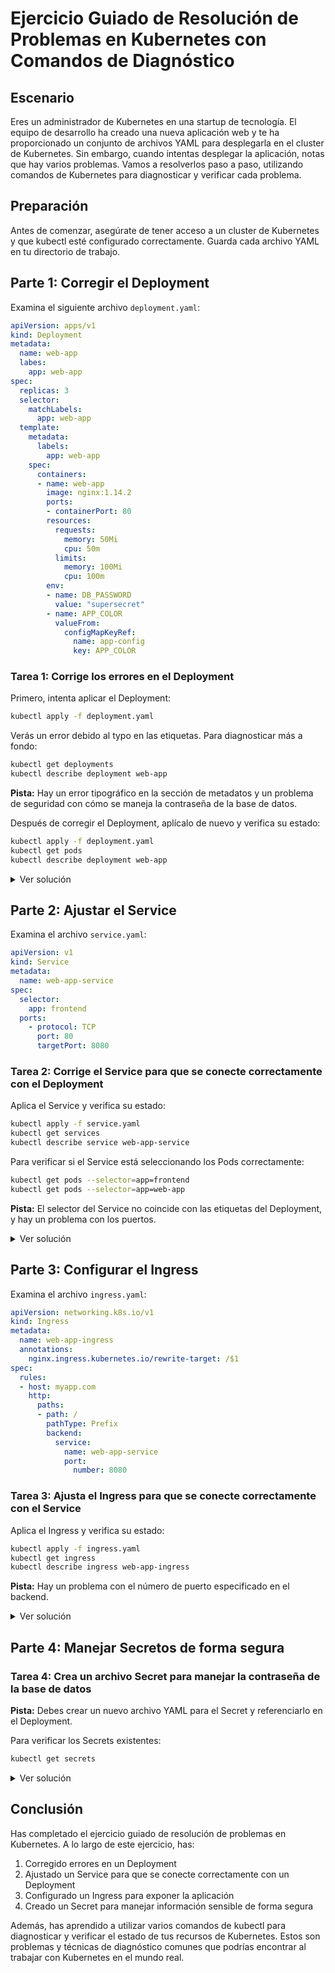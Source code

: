# Ejercicio Guiado de Resolución de Problemas en Kubernetes con Comandos de Diagnóstico

## Escenario

Eres un administrador de Kubernetes en una startup de tecnología. El equipo de desarrollo ha creado una nueva aplicación web y te ha proporcionado un conjunto de archivos YAML para desplegarla en el cluster de Kubernetes. Sin embargo, cuando intentas desplegar la aplicación, notas que hay varios problemas. Vamos a resolverlos paso a paso, utilizando comandos de Kubernetes para diagnosticar y verificar cada problema.

## Preparación

Antes de comenzar, asegúrate de tener acceso a un cluster de Kubernetes y que kubectl esté configurado correctamente. Guarda cada archivo YAML en tu directorio de trabajo.

## Parte 1: Corregir el Deployment

Examina el siguiente archivo `deployment.yaml`:

```yaml
apiVersion: apps/v1
kind: Deployment
metadata:
  name: web-app
  labes:
    app: web-app
spec:
  replicas: 3
  selector:
    matchLabels:
      app: web-app
  template:
    metadata:
      labels:
        app: web-app
    spec:
      containers:
      - name: web-app
        image: nginx:1.14.2
        ports:
        - containerPort: 80
        resources:
          requests:
            memory: 50Mi
            cpu: 50m
          limits:
            memory: 100Mi
            cpu: 100m
        env:
        - name: DB_PASSWORD
          value: "supersecret"
        - name: APP_COLOR
          valueFrom:
            configMapKeyRef:
              name: app-config
              key: APP_COLOR
```

### Tarea 1: Corrige los errores en el Deployment

Primero, intenta aplicar el Deployment:

```bash
kubectl apply -f deployment.yaml
```

Verás un error debido al typo en las etiquetas. Para diagnosticar más a fondo:

```bash
kubectl get deployments
kubectl describe deployment web-app
```

**Pista:** Hay un error tipográfico en la sección de metadatos y un problema de seguridad con cómo se maneja la contraseña de la base de datos.

Después de corregir el Deployment, aplícalo de nuevo y verifica su estado:

```bash
kubectl apply -f deployment.yaml
kubectl get pods
kubectl describe deployment web-app
```

<details>
<summary>Ver solución</summary>

Corrige el archivo `deployment.yaml` y aplica los cambios:

```yaml
apiVersion: apps/v1
kind: Deployment
metadata:
  name: web-app
  labels:
    app: web-app
spec:
  replicas: 3
  selector:
    matchLabels:
      app: web-app
  template:
    metadata:
      labels:
        app: web-app
    spec:
      containers:
      - name: web-app
        image: nginx:1.14.2
        ports:
        - containerPort: 80
        resources:
          requests:
            memory: 50Mi
            cpu: 50m
          limits:
            memory: 100Mi
            cpu: 100m
        env:
        - name: DB_PASSWORD
          valueFrom:
            secretKeyRef:
              name: db-secrets
              key: DB_PASSWORD
        - name: APP_COLOR
          valueFrom:
            configMapKeyRef:
              name: app-config
              key: APP_COLOR
```

Aplica el Deployment corregido:

```bash
kubectl apply -f deployment.yaml
```

</details>

## Parte 2: Ajustar el Service

Examina el archivo `service.yaml`:

```yaml
apiVersion: v1
kind: Service
metadata:
  name: web-app-service
spec:
  selector:
    app: frontend
  ports:
    - protocol: TCP
      port: 80
      targetPort: 8080
```

### Tarea 2: Corrige el Service para que se conecte correctamente con el Deployment

Aplica el Service y verifica su estado:

```bash
kubectl apply -f service.yaml
kubectl get services
kubectl describe service web-app-service
```

Para verificar si el Service está seleccionando los Pods correctamente:

```bash
kubectl get pods --selector=app=frontend
kubectl get pods --selector=app=web-app
```

**Pista:** El selector del Service no coincide con las etiquetas del Deployment, y hay un problema con los puertos.

<details>
<summary>Ver solución</summary>

Corrige el archivo `service.yaml`:

```yaml
apiVersion: v1
kind: Service
metadata:
  name: web-app-service
spec:
  selector:
    app: web-app
  ports:
    - protocol: TCP
      port: 80
      targetPort: 80
```

Aplica el Service corregido:

```bash
kubectl apply -f service.yaml
kubectl get services
kubectl describe service web-app-service
```

Verifica que los Pods están siendo seleccionados correctamente:

```bash
kubectl get pods --selector=app=web-app
```

</details>

## Parte 3: Configurar el Ingress

Examina el archivo `ingress.yaml`:

```yaml
apiVersion: networking.k8s.io/v1
kind: Ingress
metadata:
  name: web-app-ingress
  annotations:
    nginx.ingress.kubernetes.io/rewrite-target: /$1
spec:
  rules:
  - host: myapp.com
    http:
      paths:
      - path: /
        pathType: Prefix
        backend:
          service:
            name: web-app-service
            port: 
              number: 8080
```

### Tarea 3: Ajusta el Ingress para que se conecte correctamente con el Service

Aplica el Ingress y verifica su estado:

```bash
kubectl apply -f ingress.yaml
kubectl get ingress
kubectl describe ingress web-app-ingress
```

**Pista:** Hay un problema con el número de puerto especificado en el backend.

<details>
<summary>Ver solución</summary>

Corrige el archivo `ingress.yaml`:

```yaml
apiVersion: networking.k8s.io/v1
kind: Ingress
metadata:
  name: web-app-ingress
  annotations:
    nginx.ingress.kubernetes.io/rewrite-target: /$1
spec:
  rules:
  - host: myapp.com
    http:
      paths:
      - path: /
        pathType: Prefix
        backend:
          service:
            name: web-app-service
            port: 
              number: 80
```

Aplica el Ingress corregido:

```bash
kubectl apply -f ingress.yaml
kubectl get ingress
kubectl describe ingress web-app-ingress
```

</details>

## Parte 4: Manejar Secretos de forma segura

### Tarea 4: Crea un archivo Secret para manejar la contraseña de la base de datos

**Pista:** Debes crear un nuevo archivo YAML para el Secret y referenciarlo en el Deployment.

Para verificar los Secrets existentes:

```bash
kubectl get secrets
```

<details>
<summary>Ver solución</summary>

Crea un nuevo archivo llamado `secret.yaml` con el siguiente contenido:

```yaml
apiVersion: v1
kind: Secret
metadata:
  name: db-secrets
type: Opaque
data:
  DB_PASSWORD: c3VwZXJzZWNyZXQ=  # "supersecret" codificado en base64
```

Aplica el Secret:

```bash
kubectl apply -f secret.yaml
kubectl get secrets
kubectl describe secret db-secrets
```

Asegúrate de que el Deployment referencia este Secret como se mostró en la solución de la Tarea 1.

Aplica el Deployment actualizado:

```bash
kubectl apply -f deployment.yaml
```

Verifica que el Deployment está utilizando el Secret:

```bash
kubectl describe deployment web-app
```

</details>

## Conclusión

Has completado el ejercicio guiado de resolución de problemas en Kubernetes. A lo largo de este ejercicio, has:

1. Corregido errores en un Deployment
2. Ajustado un Service para que se conecte correctamente con un Deployment
3. Configurado un Ingress para exponer la aplicación
4. Creado un Secret para manejar información sensible de forma segura

Además, has aprendido a utilizar varios comandos de kubectl para diagnosticar y verificar el estado de tus recursos de Kubernetes. Estos son problemas y técnicas de diagnóstico comunes que podrías encontrar al trabajar con Kubernetes en el mundo real.